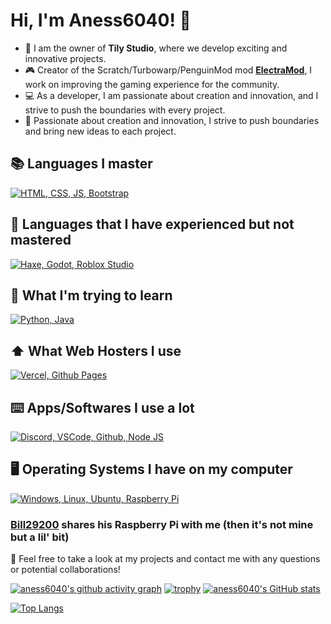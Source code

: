 # Hi, I'm Aness6040! 👋

- 🚀 I am the owner of **Tily Studio**, where we develop exciting and innovative projects.
- 🎮 Creator of the Scratch/Turbowarp/PenguinMod mod [**ElectraMod**](https://electramod.vercel.app), I work on improving the gaming experience for the community.
- 💻 As a developer, I am passionate about creation and innovation, and I strive to push the boundaries with every project.
- 🌟 Passionate about creation and innovation, I strive to push boundaries and bring new ideas to each project.

## 📚 **Languages I master**
[![HTML, CSS, JS, Bootstrap](https://skillicons.dev/icons?i=html,css,js,bootstrap)](https://skillicons.dev)
## 📝 **Languages that I have experienced but not mastered**
[![Haxe, Godot, Roblox Studio](https://skillicons.dev/icons?i=haxe,haxeflixel,godot,robloxstudio)](https://skillicons.dev)
## 🎯 **What I'm trying to learn**
[![Python, Java](https://skillicons.dev/icons?i=python,java)](https://skillicons.dev)
## ⬆️ **What Web Hosters I use**
[![Vercel, Github Pages](https://skillicons.dev/icons?i=vercel,github)](https://skillicons.dev)
## ⌨️ **Apps/Softwares I use a lot**
[![Discord, VSCode, Github, Node JS](https://skillicons.dev/icons?i=discord,vscode,github,nodejs)](https://skillicons.dev)

## 🖥️ **Operating Systems I have on my computer**
[![Windows, Linux, Ubuntu, Raspberry Pi](https://skillicons.dev/icons?i=windows,linux,ubuntu,raspberrypi)](https://skillicons.dev)
### [Bill29200](https://github.com/Bill29200) shares his Raspberry Pi with me (then it's not mine but a lil' bit)
💬 Feel free to take a look at my projects and contact me with any questions or potential collaborations!

[![aness6040's github activity graph](https://github-readme-activity-graph.vercel.app/graph?username=aness6040)](https://github.com/ashutosh00710/github-readme-activity-graph)
[![trophy](https://github-profile-trophy.vercel.app/?username=aness6040&theme=onedark)](https://github.com/ryo-ma/github-profile-trophy)
[![aness6040's GitHub stats](https://github-readme-stats.vercel.app/api?username=aness6040)](https://github.com/anuraghazra/github-readme-stats)

[![Top Langs](https://github-readme-stats.vercel.app/api/top-langs/?username=aness6040&langs_count=10&theme=cobalt&layout=compact)](https://github.com/anuraghazra/github-readme-stats)
